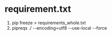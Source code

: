 # requirement.txt
1. pip freeze > requirements_whole.txt
2. pipreqs ./ --encoding=utf8 --use-local --force